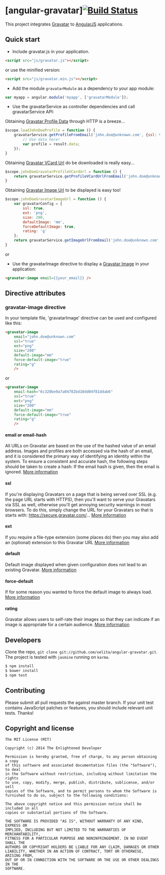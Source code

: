 # [angular-gravatar][![Build Status](https://travis-ci.org/xelita/angular-gravatar.png?branch=master)](https://travis-ci.org/xelita/angular-gravatar)

This project integrates [Gravatar](http://en.gravatar.com) to [AngularJS](https://angularjs.org) applications.

## Quick start

+ Include gravatar.js in your application.

```html
<script src="js/gravatar.js"></script>
```

or use the minified version:

```html
<script src="js/gravatar.min.js"></script>
```

+ Add the module `gravatarModule` as a dependency to your app module:

```javascript
var myapp = angular.module('myapp', ['gravatarModule']);
```

+ Use the gravatarService as controller dependencies and call gravatarService API:

Obtaining [Gravatar Profile Data](http://en.gravatar.com/site/implement/profiles/json/) through HTTP is a breeze...

```javascript
$scope.loadJohnDoeProfile = function () {
    gravatarService.getProfileFromEmail('john.doe@unknown.com', {ssl: true}).then(function(result){
        // Use data here!
        var profile = result.data;
    });
}
```

Obtaining [Gravatar VCard Url](https://en.gravatar.com/site/implement/profiles/) do be downloaded is really easy...

```javascript
$scope.johnDoeGravatarProfileVCardUrl = function () {
    return gravatarService.getProfileVCardUrlFromEmail('john.doe@unknown.com', {ssl: true});
}
```

Obtaining [Gravatar Image Url](http://en.gravatar.com/site/implement/images/) to be displayed is easy too!

```javascript
$scope.johnDoeGravatarImageUrl = function () {
    var gravatarConfig = {
        ssl: true,
        ext: 'png',
        size: 200,
        defaultImage: 'mm',
        forceDefaultImage: true,
        rating: 'g'
    };
    return gravatarService.getImageUrlFromEmail('john.doe@unknown.com', gravatarConfig);
}
```

or

+ Use the gravatarImage directive to display a [Gravatar Image](http://en.gravatar.com/site/implement/images/) in your application:

```html
<gravatar-image email={{your_email}} />
```

## Directive attributes

### gravatar-image directive

In your template file, 'gravatarImage' directive can be used and configured like this:

```html
<gravatar-image 
    email="john.doe@unknown.com" 
    ssl="true" 
    ext="png" 
    size="200" 
    default-image="mm" 
    force-default-image="true" 
    rating="g"
    />
```

or

```html
<gravatar-image 
    email-hash="6c320be9a7a04782bd10dd04f81ddab6" 
    ssl="true" 
    ext="png" 
    size="200" 
    default-image="mm" 
    force-default-image="true" 
    rating="g"
    />
```

#### email or email-hash
All URLs on Gravatar are based on the use of the hashed value of an email address. Images and profiles are both accessed via the hash of an email, and it is considered the primary way of identifying an identity within the system. To ensure a consistent and accurate hash, the following steps should be taken to create a hash:
If the email hash is given, then the email is ignored.
[More information](https://en.gravatar.com/site/implement/hash/)

#### ssl
If you're displaying Gravatars on a page that is being served over SSL (e.g. the page URL starts with HTTPS), then you'll want to serve your Gravatars via SSL as well, otherwise you'll get annoying security warnings in most browsers. To do this, simply change the URL for your Gravatars so that is starts with:
https://secure.gravatar.com/...
[More information](https://en.gravatar.com/site/implement/images/)

#### ext
If you require a file-type extension (some places do) then you may also add an (optional) extension to this Gravatar URL
[More information](https://en.gravatar.com/site/implement/images/)

#### default
Default image displayed when given configuration does not lead to an existing Gravatar.
[More information](https://en.gravatar.com/site/implement/images/)

#### force-default
If for some reason you wanted to force the default image to always load.
[More information](https://en.gravatar.com/site/implement/images/)

#### rating
Gravatar allows users to self-rate their images so that they can indicate if an image is appropriate for a certain audience.
[More information](https://en.gravatar.com/site/implement/images/)

## Developers

Clone the repo, `git clone git://github.com/xelita/angular-gravatar.git`.
The project is tested with `jasmine` running on `karma`.

>
``` bash
$ npm install
$ bower install
$ npm test
```

## Contributing

Please submit all pull requests the against master branch. If your unit test contains JavaScript patches or features, you should include relevant unit tests. Thanks!

## Copyright and license

    The MIT License (MIT)

    Copyright (c) 2014 The Enlightened Developer

    Permission is hereby granted, free of charge, to any person obtaining a copy
    of this software and associated documentation files (the "Software"), to deal
    in the Software without restriction, including without limitation the rights
    to use, copy, modify, merge, publish, distribute, sublicense, and/or sell
    copies of the Software, and to permit persons to whom the Software is
    furnished to do so, subject to the following conditions:

    The above copyright notice and this permission notice shall be included in all
    copies or substantial portions of the Software.

    THE SOFTWARE IS PROVIDED "AS IS", WITHOUT WARRANTY OF ANY KIND, EXPRESS OR
    IMPLIED, INCLUDING BUT NOT LIMITED TO THE WARRANTIES OF MERCHANTABILITY,
    FITNESS FOR A PARTICULAR PURPOSE AND NONINFRINGEMENT. IN NO EVENT SHALL THE
    AUTHORS OR COPYRIGHT HOLDERS BE LIABLE FOR ANY CLAIM, DAMAGES OR OTHER
    LIABILITY, WHETHER IN AN ACTION OF CONTRACT, TORT OR OTHERWISE, ARISING FROM,
    OUT OF OR IN CONNECTION WITH THE SOFTWARE OR THE USE OR OTHER DEALINGS IN THE
    SOFTWARE.
